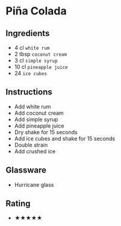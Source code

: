 # Piña Colada

## Ingredients
- 4 cl `white rum`
- 2 tbsp `coconut cream`
- 3 cl `simple syrup`
- 10 cl `pineapple juice`
- 24 `ice cubes`

## Instructions
- Add white rum
- Add coconut cream
- Add simple syrup
- Add pineapple juice
- Dry shake for 15 seconds
- Add ice cubes and shake for 15 seconds
- Double strain
- Add crushed ice

## Glassware
- Hurricane glass

## Rating
- ★★★★★